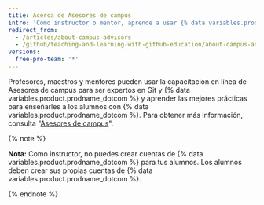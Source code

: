 ```yaml
---
title: Acerca de Asesores de campus
intro: 'Como instructor o mentor, aprende a usar {% data variables.product.prodname_dotcom %} en tu escuela con el soporte técnico y la capacitación de Asesores de campus.'
redirect_from:
  - /articles/about-campus-advisors
  - /github/teaching-and-learning-with-github-education/about-campus-advisors
versions:
  free-pro-team: '*'
---
```

Profesores, maestros y mentores pueden usar la capacitación en línea de Asesores de campus para ser expertos en Git y {% data variables.product.prodname_dotcom %} y aprender las mejores prácticas para enseñarles a los alumnos con {% data variables.product.prodname_dotcom %}.  Para obtener más información, consulta "[Asesores de campus](https://education.github.com/teachers/advisors)".

{% note %}

**Nota:** Como instructor, no puedes crear cuentas de {% data variables.product.prodname_dotcom %} para tus alumnos. Los alumnos deben crear sus propias cuentas de {% data variables.product.prodname_dotcom %}.

{% endnote %}
